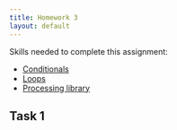 ```yaml
---
title: Homework 3
layout: default
---
```


Skills needed to complete this assignment:

- [Conditionals](/lecture/conditionals.html)
- [Loops](/lecture/loops.html)
- [Processing library](/lecture/processing-library.html)

## Task 1
